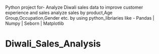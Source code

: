 Python project for- Analyze Diwali sales data to improve customer experience and sales
analyze sales by product,Age Group,Occupation,Gender etc.
by using python_libriaries like - Pandas | Numpy | Seborn | Matplotlib
# Diwali_Sales_Analysis
